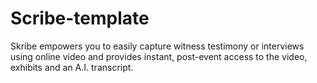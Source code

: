 # Scribe-template

Skribe empowers you to easily capture witness testimony or interviews using online video and provides instant, post-event access to the video, exhibits and an A.I. transcript.
